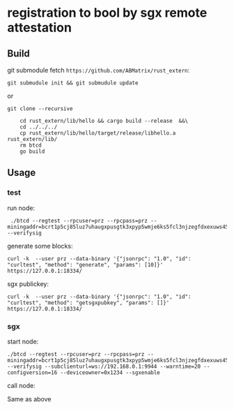 registration to bool by sgx remote attestation
====

## Build

git submodule fetch `https://github.com/ABMatrix/rust_extern`:
```
git submudule init && git submudule update
```
or
```
git clone --recursive 
```

```
	cd rust_extern/lib/hello && cargo build --release  &&\
	cd ../../../
	cp rust_extern/lib/hello/target/release/libhello.a rust_extern/lib/
	rm btcd 
    go build
```

## Usage

### test

run node:
```
 ./btcd --regtest --rpcuser=prz --rpcpass=prz --miningaddr=bcrt1p5cj85luz7uhaugxpusgtk3xpyp5wmje6ks5fcl3njzegfdxexuws45r4l6 --verifysig
```

generate some blocks:
```
curl -k  --user prz --data-binary '{"jsonrpc": "1.0", "id": "curltest", "method": "generate", "params": [10]}'  https://127.0.0.1:18334/
```

sgx publickey:
```
curl -k  --user prz --data-binary '{"jsonrpc": "1.0", "id": "curltest", "method": "getsgxpubkey", "params": []}'  https://127.0.0.1:18334/
```

### sgx

start node:
```
./btcd --regtest --rpcuser=prz --rpcpass=prz --miningaddr=bcrt1p5cj85luz7uhaugxpusgtk3xpyp5wmje6ks5fcl3njzegfdxexuws45r4l6 --verifysig --subclienturl=ws://192.168.0.1:9944 --warntime=20 --configversion=16 --deviceowner=0x1234 --sgxenable
```
call node:

Same as above

